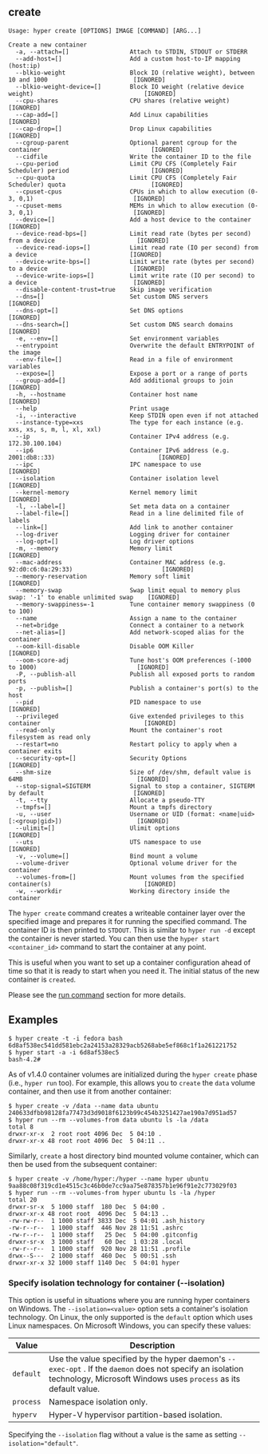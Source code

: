 ## create

    Usage: hyper create [OPTIONS] IMAGE [COMMAND] [ARG...]

    Create a new container
      -a, --attach=[]                 Attach to STDIN, STDOUT or STDERR
      --add-host=[]                   Add a custom host-to-IP mapping (host:ip)
      --blkio-weight                  Block IO (relative weight), between 10 and 1000                        [IGNORED]
      --blkio-weight-device=[]        Block IO weight (relative device weight)                               [IGNORED]
      --cpu-shares                    CPU shares (relative weight)                                           [IGNORED]
      --cap-add=[]                    Add Linux capabilities                                                 [IGNORED]
      --cap-drop=[]                   Drop Linux capabilities                                                [IGNORED]
      --cgroup-parent                 Optional parent cgroup for the container                               [IGNORED]
      --cidfile                       Write the container ID to the file
      --cpu-period                    Limit CPU CFS (Completely Fair Scheduler) period                       [IGNORED]
      --cpu-quota                     Limit CPU CFS (Completely Fair Scheduler) quota                        [IGNORED]
      --cpuset-cpus                   CPUs in which to allow execution (0-3, 0,1)                            [IGNORED]
      --cpuset-mems                   MEMs in which to allow execution (0-3, 0,1)                            [IGNORED]
      --device=[]                     Add a host device to the container                                     [IGNORED]
      --device-read-bps=[]            Limit read rate (bytes per second) from a device                       [IGNORED]
      --device-read-iops=[]           Limit read rate (IO per second) from a device                          [IGNORED]
      --device-write-bps=[]           Limit write rate (bytes per second) to a device                        [IGNORED]
      --device-write-iops=[]          Limit write rate (IO per second) to a device                           [IGNORED]
      --disable-content-trust=true    Skip image verification
      --dns=[]                        Set custom DNS servers                                                 [IGNORED]
      --dns-opt=[]                    Set DNS options                                                        [IGNORED]
      --dns-search=[]                 Set custom DNS search domains                                          [IGNORED]
      -e, --env=[]                    Set environment variables
      --entrypoint                    Overwrite the default ENTRYPOINT of the image
      --env-file=[]                   Read in a file of environment variables
      --expose=[]                     Expose a port or a range of ports
      --group-add=[]                  Add additional groups to join                                          [IGNORED]
      -h, --hostname                  Container host name                                                    [IGNORED]
      --help                          Print usage
      -i, --interactive               Keep STDIN open even if not attached
      --instance-type=xxs             The type for each instance (e.g. xxs, xs, s, m, l, xl, xxl)
      --ip                            Container IPv4 address (e.g. 172.30.100.104)
      --ip6                           Container IPv6 address (e.g. 2001:db8::33)                             [IGNORED]
      --ipc                           IPC namespace to use                                                   [IGNORED]
      --isolation                     Container isolation level                                              [IGNORED]
      --kernel-memory                 Kernel memory limit                                                    [IGNORED]
      -l, --label=[]                  Set meta data on a container
      --label-file=[]                 Read in a line delimited file of labels
      --link=[]                       Add link to another container
      --log-driver                    Logging driver for container
      --log-opt=[]                    Log driver options
      -m, --memory                    Memory limit                                                           [IGNORED]
      --mac-address                   Container MAC address (e.g. 92:d0:c6:0a:29:33)                         [IGNORED]
      --memory-reservation            Memory soft limit                                                      [IGNORED]
      --memory-swap                   Swap limit equal to memory plus swap: '-1' to enable unlimited swap    [IGNORED]
      --memory-swappiness=-1          Tune container memory swappiness (0 to 100)
      --name                          Assign a name to the container
      --net=bridge                    Connect a container to a network
      --net-alias=[]                  Add network-scoped alias for the container
      --oom-kill-disable              Disable OOM Killer                                                     [IGNORED]
      --oom-score-adj                 Tune host's OOM preferences (-1000 to 1000)                            [IGNORED]
      -P, --publish-all               Publish all exposed ports to random ports
      -p, --publish=[]                Publish a container's port(s) to the host
      --pid                           PID namespace to use                                                   [IGNORED]
      --privileged                    Give extended privileges to this container                             [IGNORED]
      --read-only                     Mount the container's root filesystem as read only
      --restart=no                    Restart policy to apply when a container exits
      --security-opt=[]               Security Options                                                       [IGNORED]
      --shm-size                      Size of /dev/shm, default value is 64MB                                [IGNORED]
      --stop-signal=SIGTERM           Signal to stop a container, SIGTERM by default                         [IGNORED]
      -t, --tty                       Allocate a pseudo-TTY
      --tmpfs=[]                      Mount a tmpfs directory
      -u, --user                      Username or UID (format: <name|uid>[:<group|gid>])                     [IGNORED]
      --ulimit=[]                     Ulimit options                                                         [IGNORED]
      --uts                           UTS namespace to use                                                   [IGNORED]
      -v, --volume=[]                 Bind mount a volume
      --volume-driver                 Optional volume driver for the container
      --volumes-from=[]               Mount volumes from the specified container(s)                          [IGNORED]
      -w, --workdir                   Working directory inside the container


The `hyper create` command creates a writeable container layer over the
specified image and prepares it for running the specified command.  The
container ID is then printed to `STDOUT`.  This is similar to `hyper run -d`
except the container is never started.  You can then use the
`hyper start <container_id>` command to start the container at any point.

This is useful when you want to set up a container configuration ahead of time
so that it is ready to start when you need it. The initial status of the
new container is `created`.

Please see the [run command](run.md) section for more details.

## Examples

    $ hyper create -t -i fedora bash
    6d8af538ec541dd581ebc2a24153a28329acb5268abe5ef868c1f1a261221752
    $ hyper start -a -i 6d8af538ec5
    bash-4.2#

As of v1.4.0 container volumes are initialized during the `hyper create` phase
(i.e., `hyper run` too). For example, this allows you to `create` the `data`
volume container, and then use it from another container:

    $ hyper create -v /data --name data ubuntu
    240633dfbb98128fa77473d3d9018f6123b99c454b3251427ae190a7d951ad57
    $ hyper run --rm --volumes-from data ubuntu ls -la /data
    total 8
    drwxr-xr-x  2 root root 4096 Dec  5 04:10 .
    drwxr-xr-x 48 root root 4096 Dec  5 04:11 ..

Similarly, `create` a host directory bind mounted volume container, which can
then be used from the subsequent container:

    $ hyper create -v /home/hyper:/hyper --name hyper ubuntu
    9aa88c08f319cd1e4515c3c46b0de7cc9aa75e878357b1e96f91e2c773029f03
    $ hyper run --rm --volumes-from hyper ubuntu ls -la /hyper
    total 20
    drwxr-sr-x  5 1000 staff  180 Dec  5 04:00 .
    drwxr-xr-x 48 root root  4096 Dec  5 04:13 ..
    -rw-rw-r--  1 1000 staff 3833 Dec  5 04:01 .ash_history
    -rw-r--r--  1 1000 staff  446 Nov 28 11:51 .ashrc
    -rw-r--r--  1 1000 staff   25 Dec  5 04:00 .gitconfig
    drwxr-sr-x  3 1000 staff   60 Dec  1 03:28 .local
    -rw-r--r--  1 1000 staff  920 Nov 28 11:51 .profile
    drwx--S---  2 1000 staff  460 Dec  5 00:51 .ssh
    drwxr-xr-x 32 1000 staff 1140 Dec  5 04:01 hyper

### Specify isolation technology for container (--isolation)

This option is useful in situations where you are running hyper containers on
Windows. The `--isolation=<value>` option sets a container's isolation
technology. On Linux, the only supported is the `default` option which uses
Linux namespaces. On Microsoft Windows, you can specify these values:


| Value     | Description                                                                                                                                                   |
|-----------|---------------------------------------------------------------------------------------------------------------------------------------------------------------|
| `default` | Use the value specified by the hyper daemon's `--exec-opt` . If the `daemon` does not specify an isolation technology, Microsoft Windows uses `process` as its default value.  |
| `process` | Namespace isolation only.                                                                                                                                     |
| `hyperv`   | Hyper-V hypervisor partition-based isolation.                                                                                                                  |

Specifying the `--isolation` flag without a value is the same as setting `--isolation="default"`.
